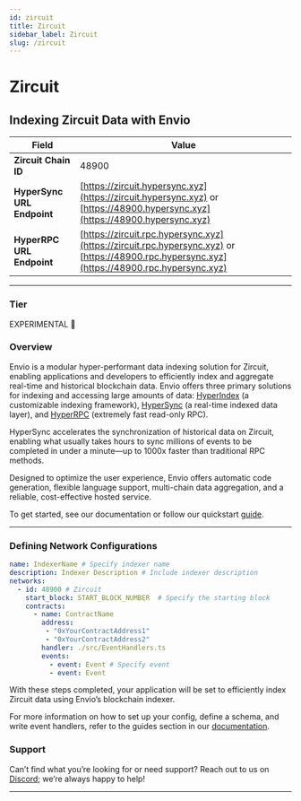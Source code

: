 ```yaml
---
id: zircuit
title: Zircuit
sidebar_label: Zircuit
slug: /zircuit
---
```


# Zircuit

## Indexing Zircuit Data with Envio

| **Field**                     | **Value**                                                                                          |
|-------------------------------|----------------------------------------------------------------------------------------------------|
| **Zircuit Chain ID**     | 48900                                                                                            |
| **HyperSync URL Endpoint**    | [https://zircuit.hypersync.xyz](https://zircuit.hypersync.xyz) or [https://48900.hypersync.xyz](https://48900.hypersync.xyz) |
| **HyperRPC URL Endpoint**     | [https://zircuit.rpc.hypersync.xyz](https://zircuit.rpc.hypersync.xyz) or [https://48900.rpc.hypersync.xyz](https://48900.rpc.hypersync.xyz) |

---

### Tier

EXPERIMENTAL 🧪

### Overview

Envio is a modular hyper-performant data indexing solution for Zircuit, enabling applications and developers to efficiently index and aggregate real-time and historical blockchain data. Envio offers three primary solutions for indexing and accessing large amounts of data: [HyperIndex](/docs/HyperIndex/overview) (a customizable indexing framework), [HyperSync](/docs/HyperSync/overview) (a real-time indexed data layer), and [HyperRPC](/docs/HyperSync/overview-hyperrpc) (extremely fast read-only RPC).

HyperSync accelerates the synchronization of historical data on Zircuit, enabling what usually takes hours to sync millions of events to be completed in under a minute—up to 1000x faster than traditional RPC methods.

Designed to optimize the user experience, Envio offers automatic code generation, flexible language support, multi-chain data aggregation, and a reliable, cost-effective hosted service.

To get started, see our documentation or follow our quickstart [guide](/docs/HyperIndex/contract-import).

---

### Defining Network Configurations

```yaml
name: IndexerName # Specify indexer name
description: Indexer Description # Include indexer description
networks:
  - id: 48900 # Zircuit  
    start_block: START_BLOCK_NUMBER  # Specify the starting block
    contracts:
      - name: ContractName
        address:
         - "0xYourContractAddress1"
         - "0xYourContractAddress2"
        handler: ./src/EventHandlers.ts
        events:
          - event: Event # Specify event
          - event: Event
```

With these steps completed, your application will be set to efficiently index Zircuit data using Envio’s blockchain indexer.

For more information on how to set up your config, define a schema, and write event handlers, refer to the guides section in our [documentation](/docs/HyperIndex/configuration-file).

### Support

Can’t find what you’re looking for or need support? Reach out to us on [Discord](https://discord.com/invite/Q9qt8gZ2fX); we’re always happy to help!

---
